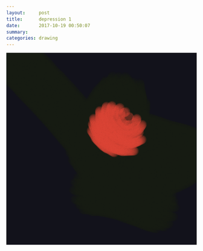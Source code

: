 ```yaml
---
layout:     post
title:      depression 1
date:       2017-10-19 00:50:07
summary:    
categories: drawing
---
```

![depression 1](/images/diary/depression-1.png ".")
